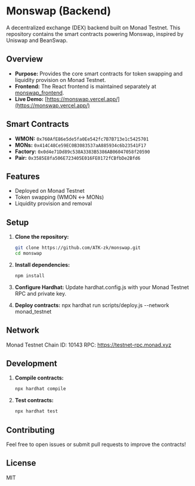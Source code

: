 # Monswap (Backend)

A decentralized exchange (DEX) backend built on Monad Testnet. This repository contains the smart contracts powering Monswap, inspired by Uniswap and BeanSwap.

## Overview
- **Purpose:** Provides the core smart contracts for token swapping and liquidity provision on Monad Testnet.
- **Frontend:** The React frontend is maintained separately at [monswap_frontend](https://github.com/ATK-zk/monswap_frontend).
- **Live Demo:** [https://monswap.vercel.app/](https://monswap.vercel.app/)

## Smart Contracts
- **WMON:** `0x760AfE86e5de5fa0Ee542fc7B7B713e1c5425701`
- **MONs:** `0x414C48Ce59EC0B3083537aA885934c6b23541F17`
- **Factory:** `0x0d4e71Dd89c538A3383B5386AB06047058f20590`
- **Pair:** `0x3585E8fa506E723405E016FE0172fCBfbDe2Bfd6`

## Features
- Deployed on Monad Testnet
- Token swapping (WMON ↔ MONs)
- Liquidity provision and removal

## Setup
1. **Clone the repository:**
   ```bash
   git clone https://github.com/ATK-zk/monswap.git
   cd monswap

2. **Install dependencies:**
   ```bash
   npm install

3. **Configure Hardhat:**
   Update hardhat.config.js with your Monad Testnet RPC and private key.

4. **Deploy contracts:**
   npx hardhat run scripts/deploy.js --network monad_testnet

## Network
   Monad Testnet
   Chain ID: 10143
   RPC: https://testnet-rpc.monad.xyz

## Development
1. **Compile contracts:**
   ```bash
   npx hardhat compile

2. **Test contracts:**
   ```bash
   npx hardhat test

## Contributing
Feel free to open issues or submit pull requests to improve the contracts!

## License
MIT
